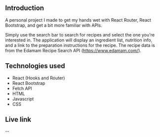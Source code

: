 ## Introduction

A personal project I made to get my hands wet with React Router, React Bootstrap, and get a bit more familiar with APIs. 

Simply use the search bar to search for recipes and select the one you're interested in. The application will display an ingredient list, nutrition info, and a link to the preparation instructions for the recipe. The recipe data is from the Edamam Recipe Search API (https://www.edamam.com/).

## Technologies used

- React (Hooks and Router)
- React Bootstrap
- Fetch API
- HTML
- Javascript
- CSS

## Live link

--